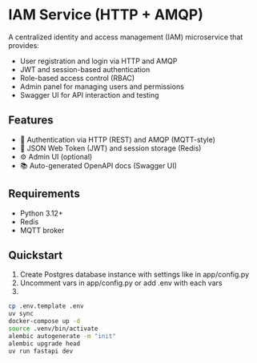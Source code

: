 # IAM Service (HTTP + AMQP)

A centralized identity and access management (IAM) microservice that provides:

- User registration and login via HTTP and AMQP
- JWT and session-based authentication
- Role-based access control (RBAC)
- Admin panel for managing users and permissions
- Swagger UI for API interaction and testing

## Features

- 🔐 Authentication via HTTP (REST) and AMQP (MQTT-style)
- 🧾 JSON Web Token (JWT) and session storage (Redis)
- ⚙️ Admin UI (optional)
- 📚 Auto-generated OpenAPI docs (Swagger UI)

## Requirements

- Python 3.12+
- Redis
- MQTT broker 

## Quickstart

1. Create Postgres database instance with settings like in app/config.py 
2. Uncomment vars in app/config.py or add .env with each vars
3. 
```bash
cp .env.template .env
uv sync
docker-compose up -d
source .venv/bin/activate
alembic autogenerate -m "init"
alembic upgrade head 
uv run fastapi dev
```
